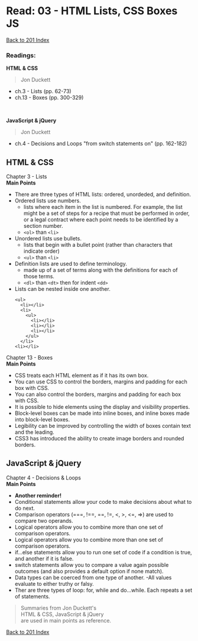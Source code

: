 # Read: 03 - HTML Lists, CSS Boxes JS
[Back to 201 Index](201-index.md)<br>
### Readings:
**HTML & CSS**
>Jon Duckett
- ch.3 - Lists (pp. 62-73)
- ch.13 - Boxes (pp. 300-329)
<br>

**JavaScript & jQuery**
>Jon Duckett
- ch.4 - Decisions and Loops "from switch statements on" (pp. 162-182)


## HTML & CSS 

Chapter 3 - Lists
<br>
**Main Points**
- There are three types of HTML lists: ordered, unordeded, and definition.
- Ordered lists use numbers.
  - lists where each item in the list is numbered. For example, the list might be a set of steps for a recipe that must be performed in order, or a legal contract where each point needs to be identified by a section number.
   - ` <ol> ` than ` <li> `
- Unordered lists use bullets.
  - lists that begin with a bullet point (rather than characters that indicate order)
  - ` <ul> ` than ` <li> `
- Definition lists are used to define terminology.
  - made up of a set of terms along with the definitions for each of those terms.
  - ` <dl> ` than ` <dt> ` then for indent ` <dd> `
- Lists can be nested inside one another.
  ```
  <ul>
    <li></li>
    <li>
      <ul>
        <li></li>
        <li></li>
        <li></li>
      </ul>  
    </li>
  <li></li>
</ul>


Chapter 13 - Boxes
<br>
**Main Points**
- CSS treats each HTML element as if it has its own box.
- You can use CSS to control the borders, margins and padding for each box with CSS.
- You can also control the borders, margins and padding for each box with CSS.
- It is possible to hide elements using the display and visibility properties.
- Block-level boxes can be made into inline boxes, and inline boxes made into block-level boxes.
- Legibility can be improved by controlling the width of boxes contain text and the leading.
- CSS3 has introduced the ability to create image borders and rounded borders.




## JavaScript & jQuery

Chapter 4 - Decisions & Loops
<br>
**Main Points**
- **Another reminder!**
- Conditional statements allow your code to make decisions about what to do next.
- Comparison operators (===, !==, ==, !=, <, >, <=, =>) are used to compare two operands.
- Logical operators allow you to combine more than one set of comparison operators.
- Logical operators allow you to combine more than one set of comparison operators.
- if...else statements allow you to run one set of code if a condition is true, and another if it is false.
- switch statements allow you to compare a value again possible outcomes (and also provides a default option if none match).
- Data types can be coerced from one type of another.
-All values evaluate to either truthy or falsy.
- Ther are three types of loop: for, while and do...while. Each repeats a set of statements.

>Summaries from Jon Duckett's<br>
>HTML & CSS, JavaScript & jQuery <br>
>are used in main points as reference. 

[Back to 201 Index](201-index.md)<br>